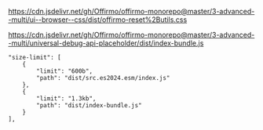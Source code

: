 
https://cdn.jsdelivr.net/gh/Offirmo/offirmo-monorepo@master/3-advanced--multi/ui--browser--css/dist/offirmo-reset%2Butils.css

https://cdn.jsdelivr.net/gh/Offirmo/offirmo-monorepo@master/3-advanced--multi/universal-debug-api-placeholder/dist/index-bundle.js

	"size-limit": [
		{
			"limit": "600b",
			"path": "dist/src.es2024.esm/index.js"
		},
		{
			"limit": "1.3kb",
			"path": "dist/index-bundle.js"
		}
	],

